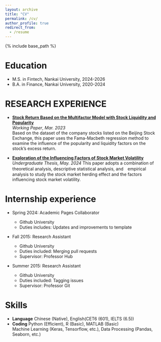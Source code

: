 ```yaml
---
layout: archive
title: "CV"
permalink: /cv/
author_profile: true
redirect_from:
  - /resume
---
```


{% include base_path %}

Education
======
* M.S. in Fintech, Nankai University, 2024-2026
* B.A. in Finance, Nankai University, 2020-2024

RESEARCH EXPERIENCE
======
* [**Stock Return Based on the Multifactor Model with Stock Liquidity and Popularity**](../assets/知名度因子及流动性因子对股票收益率影响研究.pdf)  
   _Working Paper_, _Mar. 2023_  
  Based on the dataset of the company stocks listed on the Beijing Stock Exchange, this paper uses the Fama-Macbeth regression method to examine the influence of the popularity and liquidity factors on the stock’s excess return.

* [**Exploration of the Influencing Factors of Stock Market Volatility**](../assets/股票市场波动性的影响因子探究.pdf)
  _Undergraduate Thesis_, _May. 2024_
  This paper adopts a combination of theoretical analysis, descriptive statistical analysis, and　empirical analysis to study the stock market herding effect and the factors influencing stock market volatility.

Internship experience
======
* Spring 2024: Academic Pages Collaborator
  * Github University
  * Duties includes: Updates and improvements to template


* Fall 2015: Research Assistant
  * Github University
  * Duties included: Merging pull requests
  * Supervisor: Professor Hub

* Summer 2015: Research Assistant
  * Github University
  * Duties included: Tagging issues
  * Supervisor: Professor Git
  
Skills
======
* **Language**
  Chinese (Native), English(CET6 (601), IELTS (6.5))
* **Coding**
  Python (Efficient), R (Basic), MATLAB (Basic)  
  Machine Learning (Keras, Tensorflow, etc.), Data Processing (Pandas, Seaborn, etc.)
 
